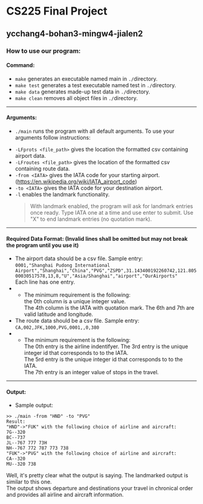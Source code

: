 # CS225 Final Project
## ycchang4-bohan3-mingw4-jialen2
### How to use our program:  
  
#### Command:  
* ```make``` generates an executable named main in ```./```directory.
* ```make test``` generates a test executable named test in ```./```directory.
* ```make data``` generates made-up test data  in ```./```directory.
* ```make clean``` removes all object files in ```./```directory.
---
#### Arguments:
+ ```./main``` runs the program with all default arguments. To use your arguments follow instructions:
 - ```-LFprots <file_path>``` gives the location the formatted csv containing airport data.
 - ```-LFroutes <file_path>``` gives the location of the formatted csv containing route data.
 - ```-from <IATA>``` gives the IATA code for your starting airport. (https://en.wikipedia.org/wiki/IATA_airport_code)
 - ```-to <IATA>``` gives the IATA code for your destination airport.
 - ```-l``` enables the landmark functionality. 
 	> With landmark enabled, the program will ask for landmark entries once ready. Type IATA one at a time and use enter to submit. Use "X" to end landmark entries (no quotation mark).
---
#### Required Data Format: (Invalid lines shall be omitted but may not break the program until you use it)
* The airport data should be a csv file. Sample entry:  
```0001,"Shanghai Pudong International Airport","Shanghai","China","PVG","ZSPD",31.143400192260742,121.80500030517578,13,8,"U","Asia/Shanghai","airport","OurAirports"```  
Each line has one entry.  
* * The minimum requirement is the following:  
the 0th column is a unique integer value.  
The 4th column is the IATA with quotation mark.
The 6th and 7th are valid latitude and longitude. 
* The route data should be a csv file. Sample entry:  
```CA,002,JFK,1000,PVG,0001,,0,380```  
* * The minimum requirement is the following:  
The 0th entry is the airline indentifyer.
The 3rd entry is the unique integer id that corresponds to to the IATA.  
The 5rd entry is the unique integer id that corresponds to to the IATA.  
The 7th entry is an integer value of stops in the travel.

---
#### Output:
* Sample output:  
```
>> ./main -from "HND" -to "PVG"
Result:
"HND"->"FUK" with the following choice of airline and aircraft:
7G--320
BC--737
JL--767 777 73H
NH--767 772 787 773 738
"FUK"->"PVG" with the following choice of airline and aircraft:
CA--320
MU--320 738
```  
Well, it's pretty clear what the output is saying. The landmarked output is similar to this one.  
The output shows departure and destinations your travel in chronical order and provides all airline and aircraft information.
